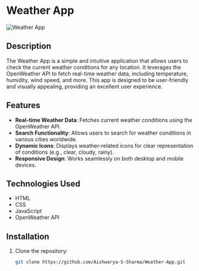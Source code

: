 # Weather App

![Weather App](https://raw.githubusercontent.com/Aishwarya-S-Sharma/Weather-App/main/images/image.png)

## Description

The Weather App is a simple and intuitive application that allows users to check the current weather conditions for any location. It leverages the OpenWeather API to fetch real-time weather data, including temperature, humidity, wind speed, and more. This app is designed to be user-friendly and visually appealing, providing an excellent user experience.

## Features

- **Real-time Weather Data**: Fetches current weather conditions using the OpenWeather API.
- **Search Functionality**: Allows users to search for weather conditions in various cities worldwide.
- **Dynamic Icons**: Displays weather-related icons for clear representation of conditions (e.g., clear, cloudy, rainy).
- **Responsive Design**: Works seamlessly on both desktop and mobile devices.

## Technologies Used

- HTML
- CSS
- JavaScript
- OpenWeather API

## Installation

1. Clone the repository:
   ```bash
   git clone https://github.com/Aishwarya-S-Sharma/Weather-App.git
